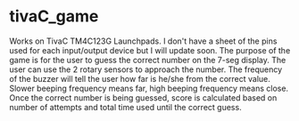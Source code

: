 # tivaC_game

Works on TivaC TM4C123G Launchpads. I don't have a sheet of the pins used for each input/output device but I will update soon.
The purpose of the game is for the user to guess the correct number on the 7-seg display. 
The user can use the 2 rotary sensors to approach the number. The frequency of the buzzer will tell the user how far is he/she from
the correct value. Slower beeping frequency means far, high beeping frequency means close. Once the correct number is being guessed,
score is calculated based on number of attempts and total time used until the correct guess.
